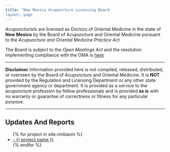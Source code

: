 ```yaml
---
title: "New Mexico Acupuncture Licensing Board
layout: page
---
```


*Acupuncturists* are licensed as Doctors of Oriental Medicine in the
state of **New Mexico** by the Board of Acupuncture and Oriental
Medicine pursuant to the *Acupuncture and Oriental Medicine Practice
Act*

The Board is subject to the *Open Meetings Act* and the resolution
implementing compliance with the OMA is
[here](files/nmbaom/nmbaom_oma_2020.pdf)


----------------------------

**Disclaimer** Information provided here is not compiled, released,
distributed, or overseen by the Board of Acupuncture and Oriental
Medicine. It is **NOT** provided by the Regulation and Licensing
Department or any other state government agency or department. It is
provided as a service to the acupuncture profession by fellow
professionals and is provided **as is** with no warranty or guarantee of
correctness or fitness for any particular purpose. 

-----------------------------


## Updates And Reports

<ul>
{% for project in site.nmbaom %}
    <li>
      <a href={{ project.path }}">- {{ project.name }}<a/>
    </li>
  {% endfor %}
</ul>
